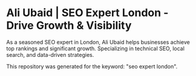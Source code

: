 # Ali Ubaid | SEO Expert London - Drive Growth & Visibility

As a seasoned SEO expert in London, Ali Ubaid helps businesses achieve top rankings and significant growth. Specializing in technical SEO, local search, and data-driven strategies.

This repository was generated for the keyword: "seo expert london".